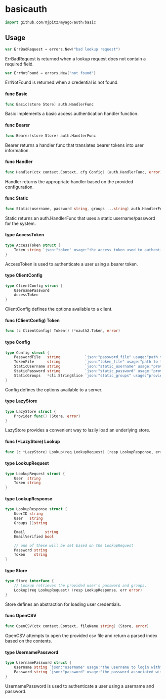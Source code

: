 # basicauth




```go
import github.com/mjpitz/myago/auth/basic
```

## Usage

```go
var ErrBadRequest = errors.New("bad lookup request")
```
ErrBadRequest is returned when a lookup request does not contain a required
field.

```go
var ErrNotFound = errors.New("not found")
```
ErrNotFound is returned when a credential is not found.

#### func  Basic

```go
func Basic(store Store) auth.HandlerFunc
```
Basic implements a basic access authentication handler function.

#### func  Bearer

```go
func Bearer(store Store) auth.HandlerFunc
```
Bearer returns a handler func that translates bearer tokens into user
information.

#### func  Handler

```go
func Handler(ctx context.Context, cfg Config) (auth.HandlerFunc, error)
```
Handler returns the appropriate handler based on the provided configuration.

#### func  Static

```go
func Static(username, password string, groups ...string) auth.HandlerFunc
```
Static returns an auth.HandlerFunc that uses a static username/password for the
system.

#### type AccessToken

```go
type AccessToken struct {
	Token string `json:"token" usage:"the access token used to authenticate requests"`
}
```

AccessToken is used to authenticate a user using a bearer token.

#### type ClientConfig

```go
type ClientConfig struct {
	UsernamePassword
	AccessToken
}
```

ClientConfig defines the options available to a client.

#### func (ClientConfig) Token

```go
func (c ClientConfig) Token() (*oauth2.Token, error)
```

#### type Config

```go
type Config struct {
	PasswordFile   string           `json:"password_file" usage:"path to the csv file containing usernames and passwords"`
	TokenFile      string           `json:"token_file" usage:"path to the csv file containing tokens"`
	StaticUsername string           `json:"static_username" usage:"provide a static username to authenticate the user" hidden:"true"`
	StaticPassword string           `json:"static_password" usage:"provide a static password to authenticate the user" hidden:"true"`
	StaticGroups   *cli.StringSlice `json:"static_groups" usage:"provide a static set of groups to assign to the user" hidden:"true"`
}
```

Config defines the options available to a server.

#### type LazyStore

```go
type LazyStore struct {
	Provider func() (Store, error)
}
```

LazyStore provides a convenient way to lazily load an underlying store.

#### func (*LazyStore) Lookup

```go
func (c *LazyStore) Lookup(req LookupRequest) (resp LookupResponse, err error)
```

#### type LookupRequest

```go
type LookupRequest struct {
	User  string
	Token string
}
```


#### type LookupResponse

```go
type LookupResponse struct {
	UserID string
	User   string
	Groups []string

	Email         string
	EmailVerified bool

	// one of these will be set based on the LookupRequest
	Password string
	Token    string
}
```


#### type Store

```go
type Store interface {
	// Lookup retrieves the provided user's password and groups.
	Lookup(req LookupRequest) (resp LookupResponse, err error)
}
```

Store defines an abstraction for loading user credentials.

#### func  OpenCSV

```go
func OpenCSV(ctx context.Context, fileName string) (Store, error)
```
OpenCSV attempts to open the provided csv file and return a parsed index based
on the contents.

#### type UsernamePassword

```go
type UsernamePassword struct {
	Username string `json:"username" usage:"the username to login with"`
	Password string `json:"password" usage:"the password associated with the username"`
}
```

UsernamePassword is used to authenticate a user using a username and password.
